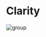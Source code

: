 # Clarity
![group](https://user-images.githubusercontent.com/20412561/44828340-4ab73980-abcc-11e8-813d-c3420147e52f.png)
